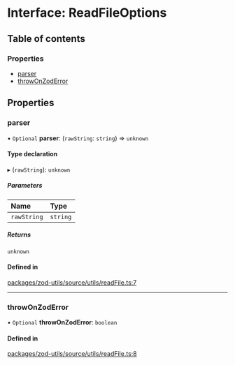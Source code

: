 # Interface: ReadFileOptions

## Table of contents

### Properties

- [parser](ReadFileOptions.md#parser)
- [throwOnZodError](ReadFileOptions.md#throwonzoderror)

## Properties

### parser

• `Optional` **parser**: (`rawString`: `string`) => `unknown`

#### Type declaration

▸ (`rawString`): `unknown`

##### Parameters

| Name        | Type     |
| :---------- | :------- |
| `rawString` | `string` |

##### Returns

`unknown`

#### Defined in

[packages/zod-utils/source/utils/readFile.ts:7](https://github.com/jakubmazanec/js-tools/blob/8bc99aa/packages/zod-utils/source/utils/readFile.ts#L7)

---

### throwOnZodError

• `Optional` **throwOnZodError**: `boolean`

#### Defined in

[packages/zod-utils/source/utils/readFile.ts:8](https://github.com/jakubmazanec/js-tools/blob/8bc99aa/packages/zod-utils/source/utils/readFile.ts#L8)
